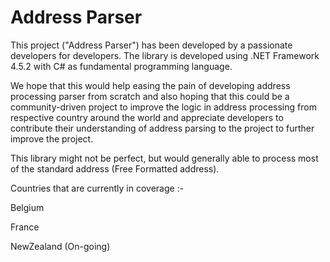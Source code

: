 # Address Parser

This project ("Address Parser") has been developed by a passionate developers for developers. The library is developed using .NET Framework 4.5.2 with C# as fundamental programming language.

We hope that this would help easing the pain of developing address processing parser from scratch and also hoping that this could be a community-driven project to improve the logic in address processing from respective country around the world and appreciate developers to contribute their understanding of address parsing to the project to further improve the project.

This library might not be perfect, but would generally able to process most of the standard address (Free Formatted address).

Countries that are currently in coverage :-

Belgium

France

NewZealand (On-going)

